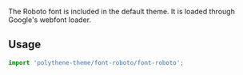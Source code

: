 The Roboto font is included in the default theme. It is loaded through Google's webfont loader.


## Usage

~~~javascript
import 'polythene-theme/font-roboto/font-roboto';
~~~
